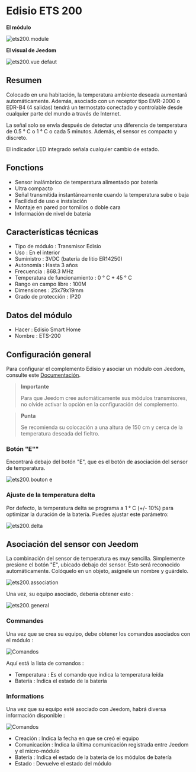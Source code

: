 # Edisio ETS 200

**El módulo**

![ets200.module](images/ets200/ets200.module.jpg)

**El visual de Jeedom**

![ets200.vue defaut](images/ets200/ets200.vue-defaut.jpg)

## Resumen

Colocado en una habitación, la temperatura ambiente deseada aumentará automáticamente. Además, asociado con un receptor tipo EMR-2000 o EDR-B4 (4 salidas) tendrá un termostato conectado y controlable desde cualquier parte del mundo a través de Internet.

La señal solo se envía después de detectar una diferencia de temperatura de 0.5 ° C o 1 ° C o cada 5 minutos. Además, el sensor es compacto y discreto.

El indicador LED integrado señala cualquier cambio de estado.

## Fonctions

-   Sensor inalámbrico de temperatura alimentado por batería
-   Ultra compacto
-   Señal transmitida instantáneamente cuando la temperatura sube o baja
-   Facilidad de uso e instalación
-   Montaje en pared por tornillos o doble cara
-   Información de nivel de batería

## Características técnicas

-   Tipo de módulo : Transmisor Edisio
-   Uso : En el interior
-   Suministro : 3VDC (batería de litio ER14250)
-   Autonomía : Hasta 3 años
-   Frecuencia : 868.3 MHz
-   Temperatura de funcionamiento : 0 ° C + 45 ° C
-   Rango en campo libre : 100M
-   Dimensiones : 25x79x19mm
-   Grado de protección : IP20

## Datos del módulo

-   Hacer : Edisio Smart Home
-   Nombre : ETS-200

## Configuración general

Para configurar el complemento Edisio y asociar un módulo con Jeedom, consulte este [Documentación](https://doc.jeedom.com/es_ES/plugins/automation%20protocol/edisio/).

> **Importante**
>
> Para que Jeedom cree automáticamente sus módulos transmisores, no olvide activar la opción en la configuración del complemento.

> **Punta**
>
> Se recomienda su colocación a una altura de 150 cm y cerca de la temperatura deseada del fieltro.

### Botón "E""

Encontrará debajo del botón "E", que es el botón de asociación del sensor de temperatura.

![ets200.bouton e](images/ets200/ets200.bouton-e.jpg)

### Ajuste de la temperatura delta

Por defecto, la temperatura delta se programa a 1 ° C (+/- 10%) para optimizar la duración de la batería. Puedes ajustar este parámetro:

![ets200.delta](images/ets200/ets200.delta.jpg)

## Asociación del sensor con Jeedom

La combinación del sensor de temperatura es muy sencilla. Simplemente presione el botón "E", ubicado debajo del sensor. Esto será reconocido automáticamente. Colóquelo en un objeto, asígnele un nombre y guárdelo.

![ets200.association](images/ets200/ets200.association.jpg)

Una vez, su equipo asociado, debería obtener esto :

![ets200.general](images/ets200/ets200.general.jpg)

### Commandes

Una vez que se crea su equipo, debe obtener los comandos asociados con el módulo :

![Comandos](images/ets200/ets200.commandes.jpg)

Aquí está la lista de comandos :

-   Temperatura : Es el comando que indica la temperatura leída
-   Batería : Indica el estado de la batería

### Informations

Una vez que su equipo esté asociado con Jeedom, habrá diversa información disponible :

![Comandos](images/ets200/ets200.informations.jpg)

-   Creación : Indica la fecha en que se creó el equipo
-   Comunicación : Indica la última comunicación registrada entre Jeedom y el micro-módulo
-   Batería : Indica el estado de la batería de los módulos de batería
-   Estado : Devuelve el estado del módulo
